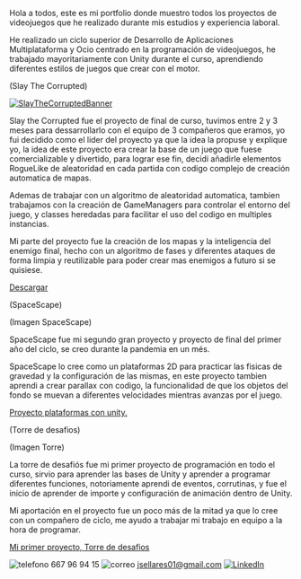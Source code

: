 Hola a todos, este es mi portfolio donde muestro todos los proyectos de videojuegos que he realizado durante mis estudios y experiencia laboral.

He realizado un ciclo superior de Desarrollo de Aplicaciones Multiplataforma y Ocio centrado en la programación de videojuegos, he trabajado mayoritariamente con Unity durante el curso, aprendiendo diferentes estilos de juegos que crear con el motor.

(Slay The Corrupted)

[![SlayTheCorruptedBanner](https://github.com/TiredProgrammer70/Portfolio/assets/109514725/39036217-cdae-4a69-8648-878d05aede3d)](https://drive.google.com/file/d/1O50YXRgjCIfhkQlTCcRi0NL4QlLtnIg5/view?usp=drive_link)

Slay the Corrupted fue el proyecto de final de curso, tuvimos entre 2 y 3 meses para dessarrollarlo con el equipo de 3 compañeros que eramos, yo fui decidido como el lider del proyecto ya que la idea la propuse y explique yo, la idea de este proyecto era crear la base de un juego que fuese comercializable y divertido, para lograr ese fin, decidi añadirle elementos RogueLike de aleatoridad en cada partida con codigo complejo de creación automatica de mapas.

Ademas de trabajar con un algoritmo de aleatoridad automatica, tambien trabajamos con la creación de GameManagers para controlar el entorno del juego, y classes heredadas para facilitar el uso del codigo en multiples instancias.

Mi parte del proyecto fue la creación de los mapas y la inteligencia del enemigo final, hecho con un algoritmo de fases y diferentes ataques de forma limpia y reutilizable para poder crear mas enemigos a futuro si se quisiese.

[Descargar](https://drive.google.com/file/d/1O50YXRgjCIfhkQlTCcRi0NL4QlLtnIg5/view?usp=drive_link)

(SpaceScape)

(Imagen SpaceScape)

SpaceScape fue mi segundo gran proyecto y proyecto de final del primer año del ciclo, se creo durante la pandemia en un més.

SpaceScape lo cree como un plataformas 2D para practicar las fisicas de gravedad y la configuración de las mismas, en este proyecto tambien aprendi a crear parallax con codigo, la funcionalidad de que los objetos del fondo se muevan a diferentes velocidades mientras avanzas por el juego.

[Proyecto plataformas con unity.](https://drive.google.com/file/d/1bnfME8W120nxHo1SxYzcIU6zgQTkQrlQ/view?usp=drive_link)

(Torre de desafios)

(Imagen Torre)

La torre de desafiós fue mi primer proyecto de programación en todo el curso, sirvio para aprender las bases de Unity y aprender a programar diferentes funciones, notoriamente aprendi de eventos, corrutinas, y fue el inicio de aprender de importe y configuración de animación dentro de Unity.

Mi aportación en el proyecto fue un poco más de la mitad ya que lo cree con un compañero de ciclo, me ayudo a trabajar mi trabajo en equipo a la hora de programar.

[Mi primer proyecto, Torre de desafios](https://drive.google.com/file/d/1wiRNdZfgetoRrpQHFs_arkirY8-vLujm/view?usp=drive_link)

![telefono](https://github.com/TiredProgrammer70/Portfolio/assets/109514725/b923ffe5-53ca-46d2-b925-deb32bc2404f) 667 96 94 15
![correo](https://github.com/TiredProgrammer70/Portfolio/assets/109514725/3b0310d4-f3d4-4a54-ae40-a6f0b3c4092a) jsellares01@gmail.com
[![LinkedIn](https://github.com/TiredProgrammer70/Portfolio/assets/109514725/9c19336a-8939-4cf7-af72-4a9564dc3a38)](https://www.linkedin.com/in/jordi-sellares-0ba95b235/?locale=es_ES)

